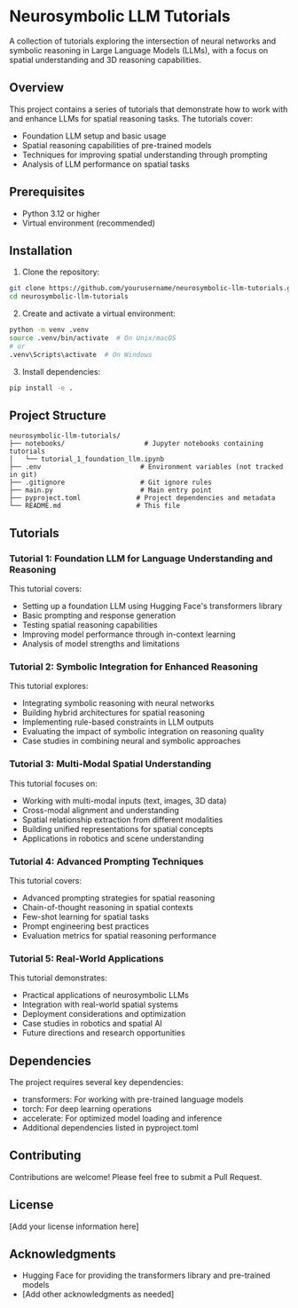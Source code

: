 # Neurosymbolic LLM Tutorials

A collection of tutorials exploring the intersection of neural networks and symbolic reasoning in Large Language Models (LLMs), with a focus on spatial understanding and 3D reasoning capabilities.

## Overview

This project contains a series of tutorials that demonstrate how to work with and enhance LLMs for spatial reasoning tasks. The tutorials cover:

- Foundation LLM setup and basic usage
- Spatial reasoning capabilities of pre-trained models
- Techniques for improving spatial understanding through prompting
- Analysis of LLM performance on spatial tasks

## Prerequisites

- Python 3.12 or higher
- Virtual environment (recommended)

## Installation

1. Clone the repository:
```bash
git clone https://github.com/yourusername/neurosymbolic-llm-tutorials.git
cd neurosymbolic-llm-tutorials
```

2. Create and activate a virtual environment:
```bash
python -m venv .venv
source .venv/bin/activate  # On Unix/macOS
# or
.venv\Scripts\activate  # On Windows
```

3. Install dependencies:
```bash
pip install -e .
```

## Project Structure

```
neurosymbolic-llm-tutorials/
├── notebooks/                    # Jupyter notebooks containing tutorials
│   └── tutorial_1_foundation_llm.ipynb
├── .env                         # Environment variables (not tracked in git)
├── .gitignore                   # Git ignore rules
├── main.py                      # Main entry point
├── pyproject.toml              # Project dependencies and metadata
└── README.md                   # This file
```

## Tutorials

### Tutorial 1: Foundation LLM for Language Understanding and Reasoning

This tutorial covers:
- Setting up a foundation LLM using Hugging Face's transformers library
- Basic prompting and response generation
- Testing spatial reasoning capabilities
- Improving model performance through in-context learning
- Analysis of model strengths and limitations

### Tutorial 2: Symbolic Integration for Enhanced Reasoning

This tutorial explores:
- Integrating symbolic reasoning with neural networks
- Building hybrid architectures for spatial reasoning
- Implementing rule-based constraints in LLM outputs
- Evaluating the impact of symbolic integration on reasoning quality
- Case studies in combining neural and symbolic approaches

### Tutorial 3: Multi-Modal Spatial Understanding

This tutorial focuses on:
- Working with multi-modal inputs (text, images, 3D data)
- Cross-modal alignment and understanding
- Spatial relationship extraction from different modalities
- Building unified representations for spatial concepts
- Applications in robotics and scene understanding

### Tutorial 4: Advanced Prompting Techniques

This tutorial covers:
- Advanced prompting strategies for spatial reasoning
- Chain-of-thought reasoning in spatial contexts
- Few-shot learning for spatial tasks
- Prompt engineering best practices
- Evaluation metrics for spatial reasoning performance

### Tutorial 5: Real-World Applications

This tutorial demonstrates:
- Practical applications of neurosymbolic LLMs
- Integration with real-world spatial systems
- Deployment considerations and optimization
- Case studies in robotics and spatial AI
- Future directions and research opportunities

## Dependencies

The project requires several key dependencies:
- transformers: For working with pre-trained language models
- torch: For deep learning operations
- accelerate: For optimized model loading and inference
- Additional dependencies listed in pyproject.toml

## Contributing

Contributions are welcome! Please feel free to submit a Pull Request.

## License

[Add your license information here]

## Acknowledgments

- Hugging Face for providing the transformers library and pre-trained models
- [Add other acknowledgments as needed]
